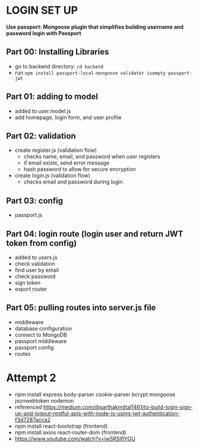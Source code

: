 # LOGIN SET UP

**Use passport: Mongoose plugin that simplifies building username and password login with Passport**

## Part 00: Installing Libraries

- go to backend directory: `cd backend`
- run `npm install passport-local-mongoose validator isempty passport-jwt`

## Part 01: adding to model

- added to user.model.js
- add homepage, login form, and user profile

## Part 02: validation

- create register.js (validation flow)
  - checks name, email, and password when user registers
  - if email exists, send error message
  - hash password to allow for secure encryption
- create login.js (validation flow)
  - checks email and password during login

## Part 03: config

- passport.js

## Part 04: login route (login user and return JWT token from config)

- added to users.js
- check validation
- find user by email
- check password
- sign token
- export router

## Part 05: pulling routes into server.js file

- middleware
- database configuration
- connect to MongoDB
- passport middleware
- passport config
- routes

# Attempt 2

- npm install express body-parser cookie-parser bcrypt mongoose jsonwebtoken nodemon
- referenced https://medium.com/@sarthakmittal1461/to-build-login-sign-up-and-logout-restful-apis-with-node-js-using-jwt-authentication-f3d7287acca2
- npm install react-bootstrap (frontend)
- npm install axios react-router-dom (frontend)
- https://www.youtube.com/watch?v=iw5RSIflYGU

